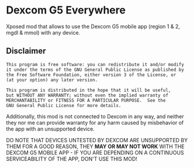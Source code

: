 # Dexcom G5 Everywhere

Xposed mod that allows to use the Dexcom G5 mobile app (region 1 & 2, mgdl & mmol) with any device.

## Disclaimer

    This program is free software: you can redistribute it and/or modify
    it under the terms of the GNU General Public License as published by
    the Free Software Foundation, either version 3 of the License, or
    (at your option) any later version.

    This program is distributed in the hope that it will be useful,
    but WITHOUT ANY WARRANTY; without even the implied warranty of
    MERCHANTABILITY or FITNESS FOR A PARTICULAR PURPOSE.  See the
    GNU General Public License for more details.

Additionally, this mod is not connected to Dexcom in any way, and neither they nor me can provide warranty for any harm caused by misbehavior of the app with an unsupported device.

DO NOTE THAT DEVICES UNTESTED BY DEXCOM ARE UNSUPPORTED BY THEM FOR A GOOD REASON,
THEY **MAY OR MAY NOT WORK** WITH THE DEXCOM G5 MOBILE APP - IF YOU ARE DEPENDING ON A CONTINUOUS SERVICEABILITY OF THE APP, DON'T USE THIS MOD!